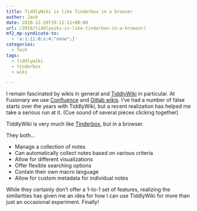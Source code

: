 ```yaml
---
title: TiddlyWiki is like Tinderbox in a browser
author: Jack
date: 2018-12-29T19:12:11+00:00
url: /2018/tiddlywiki-is-like-tinderbox-in-a-browser/
mf2_mp-syndicate-to:
  - 'a:1:{i:0;s:4:"none";}'
categories:
  - Tech
tags:
  - tiddlywiki
  - tinderbox
  - wiki

---
```

I remain fascinated by wikis in general and [TiddlyWiki][1] in particular. At Fusionary we use [Confluence][2] and [Gitlab wikis][3]. I&#8217;ve had a number of false starts over the years with TiddlyWiki, but a recent realization has helped me take a serious run at it. (Cue sound of several pieces clicking together)

TiddlyWiki is very much like [Tinderbox][4], but in a browser.

They both&#8230;

  * Manage a collection of notes
  * Can automatically collect notes based on various criteria
  * Allow for different visualizations
  * Offer flexible searching options
  * Contain their own macro language
  * Allow for custom metadata for individual notes

While they certainly don&#8217;t offer a 1-to-1 set of features, realizing the similarities has given me an idea for how I can use TiddlyWiki for more than just an occasional experiment. Finally!

 [1]: https://tiddlywiki.com
 [2]: https://www.atlassian.com/software/confluence
 [3]: https://docs.gitlab.com/ee/user/project/wiki/
 [4]: http://www.eastgate.com/Tinderbox/
